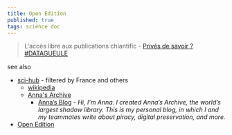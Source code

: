 ```yaml
---
title: Open Edition
published: true
tags: science doc
---
```

> L'accès libre aux publications chiantific - [Privés de savoir ? #DATAGUEULE ](https://www.youtube.com/watch?v=-0dE_S58ahI)

see also
- [sci-hub](https://www.sci-hub.pub/) - filtered by France and others
	- [wikipedia](https://fr.wikipedia.org/wiki/Sci-Hub)
    - [Anna's Archive](https://en.wikipedia.org/wiki/Anna%27s_Archive)
    	- [Anna’s Blog](https://annas-archive.org/blog/duxiu-exclusive.html) - _Hi, I’m Anna. I created Anna’s Archive, the world’s largest shadow library. This is my personal blog, in which I and my teammates write about piracy, digital preservation, and more._
- [Open Edition](https://www.openedition.org/)
